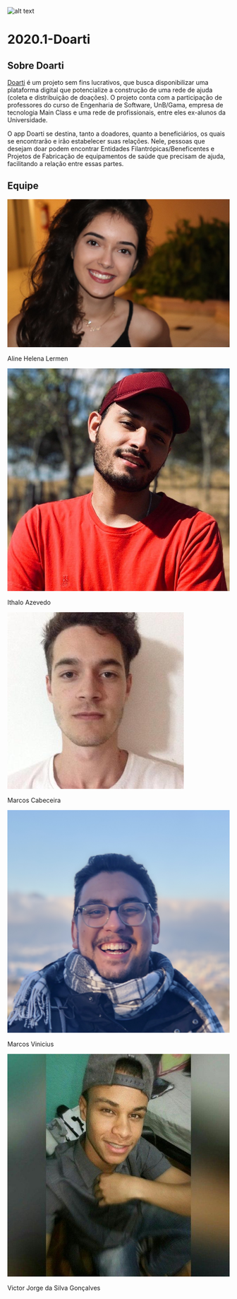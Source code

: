 ![alt text](https://doarti.com.br/assets/img/logo_rodape_com_slogan.png "Doarti")

# 2020.1-Doarti
## Sobre Doarti
[Doarti](https://doarti.com.br/) é um projeto sem fins lucrativos, que busca disponibilizar uma plataforma digital que potencialize a construção de uma rede de ajuda (coleta e distribuição de doações). O projeto conta com a participação de professores do curso de Engenharia de Software, UnB/Gama, empresa de tecnologia Main Class e uma rede de profissionais, entre eles ex-alunos da Universidade.

O app Doarti se destina, tanto a doadores, quanto a beneficiários, os quais se encontrarão e irão estabelecer suas relações. Nele, pessoas que desejam doar podem encontrar Entidades Filantrópicas/Beneficentes e Projetos de Fabricação de equipamentos de saúde que precisam de ajuda, facilitando a relação entre essas partes.

## Equipe

  <div class="members">
    <div class="member">
      <img src="./assets/images/equipe/aline.jpg" alt="member name">
      <p>Aline Helena Lermen<p>
    </div>
    <div class="member">
      <img src="./assets/images/equipe/ithalo.jpg" alt="member name">
      <p>Ithalo Azevedo<p>
    </div>
    <div class="member">
      <img src="./assets/images/equipe/marcos_cabeceira.jpeg" alt="member name">
      <p>Marcos Cabeceira<p>
    </div>
    </div>
    <div class="member line2">
    <div class="member">
      <img src="./assets/images/equipe/marcos_floresta.jpg" alt="member name">
      <p>Marcos Vinicius<p>
    </div>
    <div class="member">
      <img src="./assets/images/equipe/victor.jpg"alt="member name">
      <p>Victor Jorge da Silva Gonçalves<p>
    </div>
 


